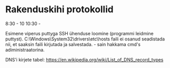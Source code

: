 # Rakenduskihi protokollid

8:30 - 10
10:30 - 

Esimene viperus puttyga SSH ühenduse loomine (programmi leidmine puttyst). 
C:\Windows\System32\drivers\etc\hosts faili ei osanud seadistada nii, et saaksin faili kirjutada ja salvestada. - sain hakkama cmd's adiministraatorina.

DNS'i kirjete tabel: https://en.wikipedia.org/wiki/List_of_DNS_record_types
